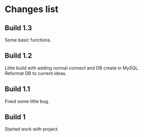 # Changes list

## Build 1.3
Some basic functions.

## Build 1.2
Little build with adding normal connect and DB create in MySQL.  
Reformat DB to current ideas.

## Build 1.1
Fixed some little bug.

## Build 1
Started work with project.